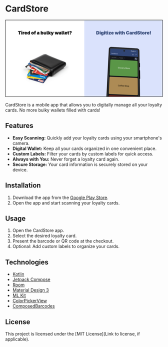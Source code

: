 # CardStore

![Feature Graphic](/assets/feature-graphic-en.png)

CardStore is a mobile app that allows you to digitally manage all your loyalty cards. No more bulky
wallets filled with cards!

## Features

- **Easy Scanning:** Quickly add your loyalty cards using your smartphone's camera.
- **Digital Wallet:** Keep all your cards organized in one convenient place.
- **Custom Labels:** Filter your cards by custom labels for quick access.
- **Always with You:** Never forget a loyalty card again.
- **Secure Storage:** Your card information is securely stored on your device.

## Installation

1. Download the app from
   the [Google Play Store](https://play.google.com/store/apps/details?id=de.pawcode.cardstore).
2. Open the app and start scanning your loyalty cards.

## Usage

1. Open the CardStore app.
2. Select the desired loyalty card.
3. Present the barcode or QR code at the checkout.
4. Optional: Add custom labels to organize your cards.

## Technologies

- [Kotlin](https://kotlinlang.org/)
- [Jetpack Compose](https://developer.android.com/jetpack/compose)
- [Room](https://developer.android.com/jetpack/androidx/releases/room)
- [Material Design 3](https://m3.material.io/)
- [ML Kit](https://developers.google.com/ml-kit)
- [ColorPickerView](https://github.com/skydoves/ColorPickerView)
- [ComposedBarcodes](https://github.com/simonsickle/ComposedBarcodes/tree/main)

<!--
## Contributions

Contributions are welcome! Please refer to the `CONTRIBUTING.md` file for more information.
-->

## License

This project is licensed under the [MIT License](Link to license, if applicable).
